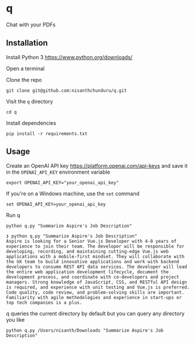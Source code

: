 # q

Chat with your PDFs

## Installation

Install Python 3 https://www.python.org/downloads/

Open a terminal

Clone the repo

```
git clone git@github.com:nisanthchunduru/q.git
```

Visit the `q` directory

```
cd q
```

Install dependencies

```
pip install -r requirements.txt
```

## Usage

Create an OpenAI API key https://platform.openai.com/api-keys and save it in the `OPENAI_API_KEY` environment variable

```
export OPENAI_API_KEY="your_openai_api_key"
```

If you're on a Windows machine, use the `set` command

```
set OPENAI_API_KEY=your_openai_api_key
```

Run q

```
python q.py "Summarize Aspire's Job Description"
```

```
❯ python q.py "Summarize Aspire's Job Description"
Aspire is looking for a Senior Vue.js Developer with 4-8 years of experience to join their team. The developer will be responsible for developing, recording, and maintaining cutting-edge Vue.js web applications with a mobile-first mindset. They will collaborate with the UX team to build innovative applications and work with backend developers to consume REST API data services. The developer will lead the entire web application development lifecycle, document the development process, and coordinate with co-developers and project managers. Strong knowledge of JavaScript, CSS, and RESTful API design is required, and experience with unit testing and Vue.js is preferred. Code quality, code review, and problem-solving skills are important. Familiarity with agile methodologies and experience in start-ups or top tech companies is a plus.
```

q queries the current directory by default but you can query any directory you like

```
python q.py /Users/nisanth/Downloads "Summarize Aspire's Job Description"
```
